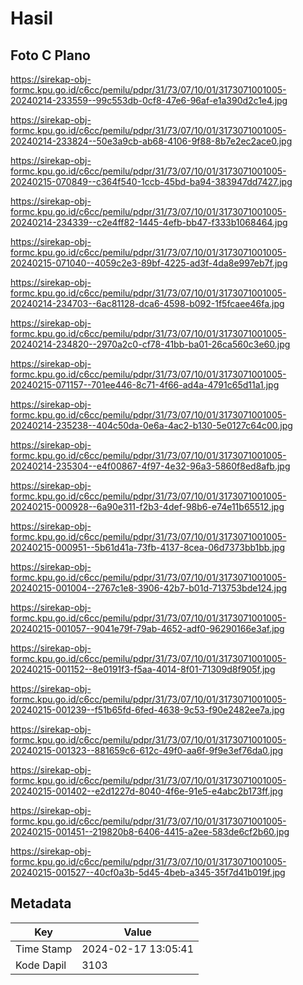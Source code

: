 # Hasil

## Foto C Plano

https://sirekap-obj-formc.kpu.go.id/c6cc/pemilu/pdpr/31/73/07/10/01/3173071001005-20240214-233559--99c553db-0cf8-47e6-96af-e1a390d2c1e4.jpg

https://sirekap-obj-formc.kpu.go.id/c6cc/pemilu/pdpr/31/73/07/10/01/3173071001005-20240214-233824--50e3a9cb-ab68-4106-9f88-8b7e2ec2ace0.jpg

https://sirekap-obj-formc.kpu.go.id/c6cc/pemilu/pdpr/31/73/07/10/01/3173071001005-20240215-070849--c364f540-1ccb-45bd-ba94-383947dd7427.jpg

https://sirekap-obj-formc.kpu.go.id/c6cc/pemilu/pdpr/31/73/07/10/01/3173071001005-20240214-234339--c2e4ff82-1445-4efb-bb47-f333b1068464.jpg

https://sirekap-obj-formc.kpu.go.id/c6cc/pemilu/pdpr/31/73/07/10/01/3173071001005-20240215-071040--4059c2e3-89bf-4225-ad3f-4da8e997eb7f.jpg

https://sirekap-obj-formc.kpu.go.id/c6cc/pemilu/pdpr/31/73/07/10/01/3173071001005-20240214-234703--6ac81128-dca6-4598-b092-1f5fcaee46fa.jpg

https://sirekap-obj-formc.kpu.go.id/c6cc/pemilu/pdpr/31/73/07/10/01/3173071001005-20240214-234820--2970a2c0-cf78-41bb-ba01-26ca560c3e60.jpg

https://sirekap-obj-formc.kpu.go.id/c6cc/pemilu/pdpr/31/73/07/10/01/3173071001005-20240215-071157--701ee446-8c71-4f66-ad4a-4791c65d11a1.jpg

https://sirekap-obj-formc.kpu.go.id/c6cc/pemilu/pdpr/31/73/07/10/01/3173071001005-20240214-235238--404c50da-0e6a-4ac2-b130-5e0127c64c00.jpg

https://sirekap-obj-formc.kpu.go.id/c6cc/pemilu/pdpr/31/73/07/10/01/3173071001005-20240214-235304--e4f00867-4f97-4e32-96a3-5860f8ed8afb.jpg

https://sirekap-obj-formc.kpu.go.id/c6cc/pemilu/pdpr/31/73/07/10/01/3173071001005-20240215-000928--6a90e311-f2b3-4def-98b6-e74e11b65512.jpg

https://sirekap-obj-formc.kpu.go.id/c6cc/pemilu/pdpr/31/73/07/10/01/3173071001005-20240215-000951--5b61d41a-73fb-4137-8cea-06d7373bb1bb.jpg

https://sirekap-obj-formc.kpu.go.id/c6cc/pemilu/pdpr/31/73/07/10/01/3173071001005-20240215-001004--2767c1e8-3906-42b7-b01d-713753bde124.jpg

https://sirekap-obj-formc.kpu.go.id/c6cc/pemilu/pdpr/31/73/07/10/01/3173071001005-20240215-001057--9041e79f-79ab-4652-adf0-96290166e3af.jpg

https://sirekap-obj-formc.kpu.go.id/c6cc/pemilu/pdpr/31/73/07/10/01/3173071001005-20240215-001152--8e0191f3-f5aa-4014-8f01-71309d8f905f.jpg

https://sirekap-obj-formc.kpu.go.id/c6cc/pemilu/pdpr/31/73/07/10/01/3173071001005-20240215-001239--f51b65fd-6fed-4638-9c53-f90e2482ee7a.jpg

https://sirekap-obj-formc.kpu.go.id/c6cc/pemilu/pdpr/31/73/07/10/01/3173071001005-20240215-001323--881659c6-612c-49f0-aa6f-9f9e3ef76da0.jpg

https://sirekap-obj-formc.kpu.go.id/c6cc/pemilu/pdpr/31/73/07/10/01/3173071001005-20240215-001402--e2d1227d-8040-4f6e-91e5-e4abc2b173ff.jpg

https://sirekap-obj-formc.kpu.go.id/c6cc/pemilu/pdpr/31/73/07/10/01/3173071001005-20240215-001451--219820b8-6406-4415-a2ee-583de6cf2b60.jpg

https://sirekap-obj-formc.kpu.go.id/c6cc/pemilu/pdpr/31/73/07/10/01/3173071001005-20240215-001527--40cf0a3b-5d45-4beb-a345-35f7d41b019f.jpg


## Metadata

| Key        | Value               |
| ---------- | ------------------- |
| Time Stamp | 2024-02-17 13:05:41 |
| Kode Dapil | 3103                |



